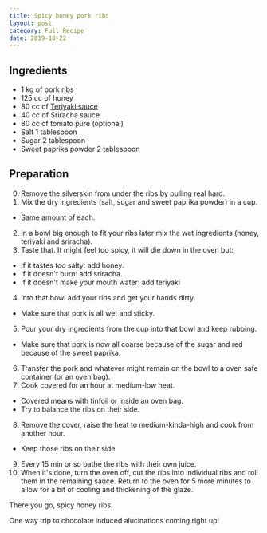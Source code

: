 ```yaml
---
title: Spicy honey pork ribs
layout: post
category: Full Recipe
date: 2019-10-22
---
```


## Ingredients
- 1 kg of pork ribs
- 125 cc of honey
- 80 cc of [Teriyaki sauce](https://miltoncandelero.github.io/0xF00D/teriyaki-sauce/)
- 40 cc of Sriracha sauce
- 80 cc of tomato puré (optional)
- Salt 1 tablespoon
- Sugar 2 tablespoon
- Sweet paprika powder 2 tablespoon

## Preparation
0. Remove the silverskin from under the ribs by pulling real hard.
1. Mix the dry ingredients (salt, sugar and sweet paprika powder) in a cup.
  - Same amount of each.
2. In a bowl big enough to fit your ribs later mix the wet ingredients (honey, teriyaki and sriracha).
3. Taste that. It might feel too spicy, it will die down in the oven but:
  - If it tastes too salty: add honey.
  - If it doesn't burn: add sriracha.
  - If it doesn't make your mouth water: add teriyaki
4. Into that bowl add your ribs and get your hands dirty.
  - Make sure that pork is all wet and sticky.
5. Pour your dry ingredients from the cup into that bowl and keep rubbing.
  - Make sure that pork is now all coarse because of the sugar and red because of the sweet paprika.
6. Transfer the pork and whatever might remain on the bowl to a oven safe container (or an oven bag).
7. Cook covered for an hour at medium-low heat.
  - Covered means with tinfoil or inside an oven bag.
  - Try to balance the ribs on their side.
8. Remove the cover, raise the heat to medium-kinda-high and cook from another hour.
  - Keep those ribs on their side
9. Every 15 min or so bathe the ribs with their own juice.
10. When it's done, turn the oven off, cut the ribs into individual ribs and roll them in the remaining sauce. Return to the oven for 5 more minutes to allow for a bit of cooling and thickening of the glaze.

There you go, spicy honey ribs.

One way trip to chocolate induced alucinations coming right up!
